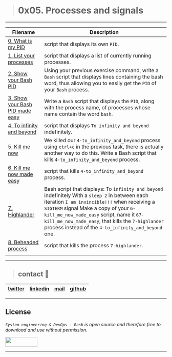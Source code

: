 > # 0x05. Processes and signals
---
| **Filename** | **Description** |
|---|---|
| [0. What is my PID](./0-what-is-my-pid) | script that displays its own `PID`.  |
| [1. List your processes](./1-list_your_processes) | script that displays a list of currently running processes.  |
| [2. Show your Bash PID](./2-show_your_bash_pid) | Using your previous exercise command, write a `Bash` script that displays lines containing the bash word, thus allowing you to easily get the `PID` of your `Bash` process.  |
| [3. Show your Bash PID made easy](./3-show_your_bash_pid_made_easy) | Write a `Bash` script that displays the `PID`, along with the process name, of processes whose name contain the word `bash`.  |
| [4. To infinity and beyond](./4-to_infinity_and_beyond) | script that displays `To infinity and beyond` indefinitely.  |
| [5. Kill me now](./5-kill_me_now) | We killed our `4-to_infinity_and_beyond` process using `ctrl+c` in the previous task, there is actually another way to do this. Write a Bash script that kills `4-to_infinity_and_beyond` process.  |
| [6. Kill me now made easy](./6-kill_me_now_made_easy) | script that kills `4-to_infinity_and_beyond` process.  |
| [7. Highlander](./7-highlander) | Bash script that displays: To `infinity and beyond` indefinitely With a `sleep 2` in between each iteration `I am invincible!!!` when receiving a `SIGTERM` signal Make a copy of your `6-kill_me_now_made_easy` script, name it `67-kill_me_now_made_easy`, that kills the `7-highlander` process instead of the `4-to_infinity_and_beyond` one.  |
| [8. Beheaded process](./8-beheaded_process) | script that kills the process `7-highlander`.  |
|   |   |

---
> ## contact 💬

| [twitter](https://twitter.com/RICARDO1470) | [linkedin](https://www.linkedin.com/in/ricardo-alfonso-camayo/) | [mail](1466@holbertonschool.com) | [github](https://github.com/ricardo1470/README/blob/master/README.md) |
|---|---|---|---|

---

## License
*`System engineering & DevOps - Bash` is open source and therefore free to download and use without permission.*

<a href="url"><img src="https://www.holbertonschool.com/holberton-logo.png" align="middle" width="100" height="30"></a>

---

